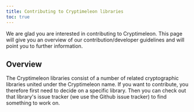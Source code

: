 ```yaml
---
title: Contributing to Cryptimeleon libraries
toc: true
---
```


We are glad you are interested in contributing to Cryptimeleon.
This page will give you an overview of our contribution/developer guidelines and will point you to further information.

## Overview

The Cryptimeleon libraries consist of a number of related cryptographic libraries united under the Cryptimeleon name.
If you want to contribute, you therefore first need to decide on a specific library.
Then you can check out that library's issue tracker (we use the Github issue tracker) to find something to work on.



